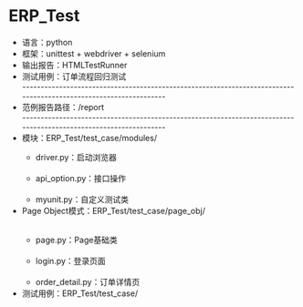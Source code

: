 # ERP_Test
<ul>
<li>语言：python</li>
<li>框架：unittest + webdriver + selenium</li>
<li>输出报告：HTMLTestRunner</li>
<li>测试用例：订单流程回归测试</li>
-----------------------------------------------------------------------------------------------------------------
<li>范例报告路径：/report</li>
-----------------------------------------------------------------------------------------------------------------
<li>模块：ERP_Test/test_case/modules/</li>
<ul>
    <li>driver.py：启动浏览器</li>
    <li>api_option.py：接口操作</li>
    <li>myunit.py：自定义测试类</li>
</ul>
<li>Page Object模式：ERP_Test/test_case/page_obj/</li>
<ul>
    <li>page.py：Page基础类</li>
    <li>login.py：登录页面</li>
    <li>order_detail.py：订单详情页</li>
</ul>
<li>测试用例：ERP_Test/test_case/</li>
</ul>
